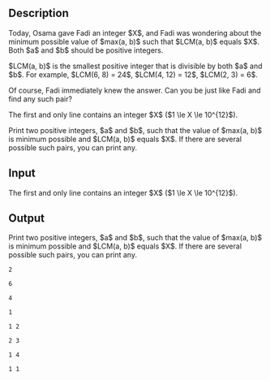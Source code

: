 ## Description

<div><p>Today, Osama gave Fadi an integer $X$, and Fadi was wondering about the minimum possible value of $max(a, b)$ such that $LCM(a, b)$ equals $X$. Both $a$ and $b$ should be positive integers.</p><p>$LCM(a, b)$ is the smallest positive integer that is divisible by both $a$ and $b$. For example, $LCM(6, 8) = 24$, $LCM(4, 12) = 12$, $LCM(2, 3) = 6$.</p><p>Of course, Fadi immediately knew the answer. Can you be just like Fadi and find any such pair?</p></div><div class="input-specification"><p>The first and only line contains an integer $X$ ($1 \le X \le 10^{12}$).</p></div><div class="output-specification"><p>Print two positive integers, $a$ and $b$, such that the value of $max(a, b)$ is minimum possible and $LCM(a, b)$ equals $X$. If there are several possible such pairs, you can print any.</p></div>

## Input

<p>The first and only line contains an integer $X$ ($1 \le X \le 10^{12}$).</p>

## Output

<p>Print two positive integers, $a$ and $b$, such that the value of $max(a, b)$ is minimum possible and $LCM(a, b)$ equals $X$. If there are several possible such pairs, you can print any.</p>





```input1
2
```




```input2
6
```




```input3
4
```




```input4
1
```




```output1
1 2
```




```output2
2 3
```




```output3
1 4
```




```output4
1 1
```



